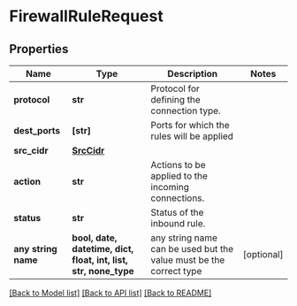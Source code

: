 # FirewallRuleRequest


## Properties
Name | Type | Description | Notes
------------ | ------------- | ------------- | -------------
**protocol** | **str** | Protocol for defining the connection type. | 
**dest_ports** | **[str]** | Ports for which the rules will be applied | 
**src_cidr** | [**SrcCidr**](SrcCidr.md) |  | 
**action** | **str** | Actions to be applied to the incoming connections. | 
**status** | **str** | Status of the inbound rule. | 
**any string name** | **bool, date, datetime, dict, float, int, list, str, none_type** | any string name can be used but the value must be the correct type | [optional]

[[Back to Model list]](../README.md#documentation-for-models) [[Back to API list]](../README.md#documentation-for-api-endpoints) [[Back to README]](../README.md)


